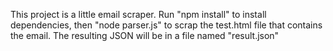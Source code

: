 This project is a little email scraper. Run "npm install" to install dependencies, then "node parser.js" to scrap the test.html file that contains the email. The resulting JSON will be in a file named "result.json" 
